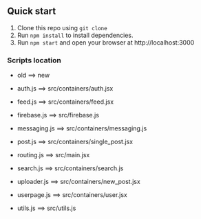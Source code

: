 ## Quick start

1. Clone this repo using `git clone`
2. Run `npm install` to install dependencies. 
3. Run `npm start` and open your browser at http://localhost:3000  

 
### Scripts location  


+ old ==> new


+ auth.js ==> src/containers/auth.jsx
+ feed.js ==> src/containers/feed.jsx
+ firebase.js ==> src/firebase.js
+ messaging.js ==> src/containers/messaging.js
+ post.js ==> src/containers/single_post.jsx
+ routing.js ==> src/main.jsx
+ search.js ==> src/containers/search.js
+ uploader.js ==> src/containers/new_post.jsx
+ userpage.js ==> src/containers/user.jsx
+ utils.js ==> src/utils.js
